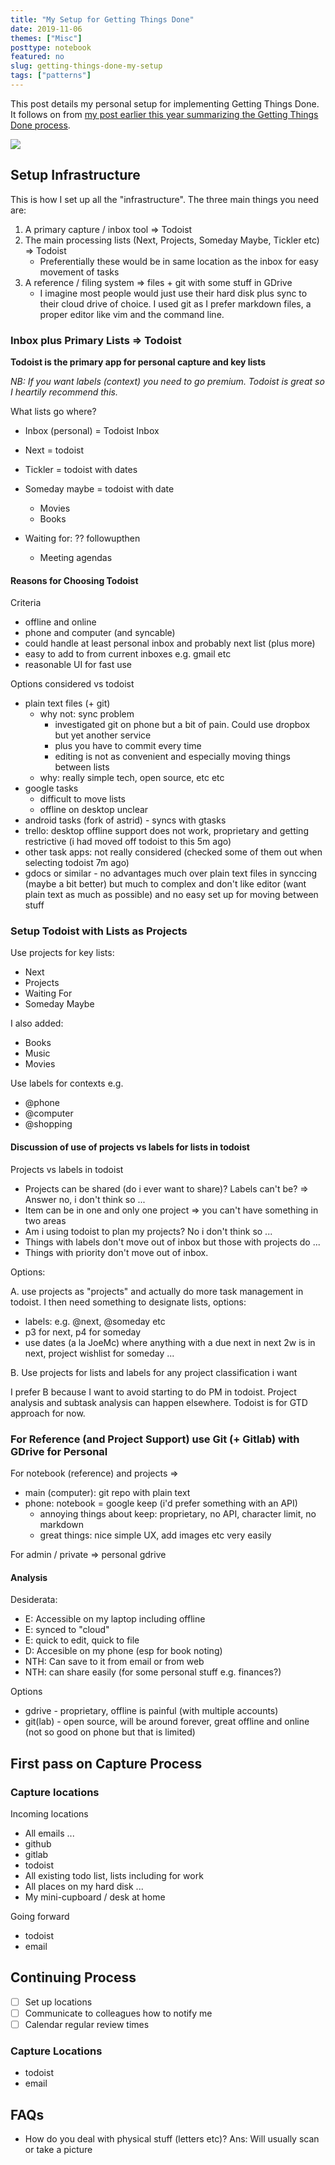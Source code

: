 ```yaml
---
title: "My Setup for Getting Things Done"
date: 2019-11-06
themes: ["Misc"]
posttype: notebook
featured: no
slug: getting-things-done-my-setup
tags: ["patterns"]
---
```


This post details my personal setup for implementing Getting Things Done. It follows on from [my post earlier this year summarizing the Getting Things Done process][gtd].

[gtd]: /2019/05/27/getting-things-done/

<img src="gtd-implementation.png" />

## Setup Infrastructure

This is how I set up all the "infrastructure". The three main things you need are:

1. A primary capture / inbox tool => Todoist
2. The main processing lists (Next, Projects, Someday Maybe, Tickler etc) => Todoist
    * Preferentially these would be in same location as the inbox for easy movement of tasks
3. A reference / filing system => files + git with some stuff in GDrive
    * I imagine most people would just use their hard disk plus sync to their cloud drive of choice. I used git as I prefer markdown files, a proper editor like vim and the command line.

### Inbox plus Primary Lists => Todoist

**Todoist is the primary app for personal capture and key lists**

*NB: If you want labels (context) you need to go premium. Todoist is great so I heartily recommend this.*

What lists go where?

* Inbox (personal) = Todoist Inbox
* Next = todoist
* Tickler = todoist with dates
* Someday maybe = todoist with date
  * Movies
  * Books

* Waiting for: ??  followupthen
  * Meeting agendas



#### Reasons for Choosing Todoist

Criteria

* offline and online
* phone and computer (and syncable)
* could handle at least personal inbox and probably next list (plus more)
* easy to add to from current inboxes e.g. gmail etc
* reasonable UI for fast use

Options considered vs todoist

* plain text files (+ git)
  * why not: sync problem
    * investigated git on phone but a bit of pain. Could use dropbox but yet another service
    * plus you have to commit every time
    * editing is not as convenient and especially moving things between lists
  * why: really simple tech, open source, etc etc
* google tasks
  * difficult to move lists
  * offline on desktop unclear
* android tasks (fork of astrid) - syncs with gtasks
* trello: desktop offline support does not work, proprietary and getting restrictive (i had moved off todoist to this 5m ago)
* other task apps: not really considered (checked some of them out when selecting todoist 7m ago)
* gdocs or similar - no advantages much over plain text files in synccing (maybe a bit better) but much to complex and don't like editor (want plain text as much as possible) and no easy set up for moving between stuff

### Setup Todoist with Lists as Projects

Use projects for key lists:

* Next
* Projects
* Waiting For
* Someday Maybe

I also added:

* Books
* Music
* Movies

Use labels for contexts e.g.

* @phone
* @computer
* @shopping

#### Discussion of use of projects vs labels for lists in todoist

Projects vs labels in todoist

* Projects can be shared (do i ever want to share)? Labels can't be?  => Answer no, i don't think so ...
* Item can be in one and only one project => you can't have something in two areas
* Am i using todoist to plan my projects? No i don't think so ...
* Things with labels don't move out of inbox but those with projects do ...
* Things with priority don't move out of inbox.

Options:

A. use projects as "projects" and actually do more task management in todoist. I then need something to designate lists, options:

  * labels: e.g. @next, @someday etc
  * p3 for next, p4 for someday
  * use dates (a la JoeMc) where anything with a due next in next 2w is in next, project wishlist for someday ...

B. Use projects for lists and labels for any project classification i want


I prefer B because I want to avoid starting to do PM in todoist. Project analysis and subtask analysis can happen elsewhere. Todoist is for GTD approach for now.


### For Reference (and Project Support) use Git (+ Gitlab) with GDrive for Personal

For notebook (reference) and projects => 

* main (computer): git repo with plain text
* phone: notebook = google keep (i'd prefer something with an API)
  * annoying things about keep: proprietary, no API, character limit, no markdown
  * great things: nice simple UX, add images etc very easily

For admin / private => personal gdrive

#### Analysis

Desiderata:

* E: Accessible on my laptop including offline
* E: synced to "cloud"
* E: quick to edit, quick to file
* D: Accesible on my phone (esp for book noting)
* NTH: Can save to it from email or from web
* NTH: can share easily (for some personal stuff e.g. finances?)

Options

* gdrive - proprietary, offline is painful (with multiple accounts)
* git(lab) - open source, will be around forever, great offline and online (not so good on phone but that is limited)


## First pass on Capture Process

### Capture locations

Incoming locations

* All emails ...
* github
* gitlab
* todoist
* All existing todo list, lists including for work
* All places on my hard disk ... 
* My mini-cupboard / desk at home

Going forward

* todoist
* email


## Continuing Process

* [ ] Set up locations
* [ ] Communicate to colleagues how to notify me
* [ ] Calendar regular review times

### Capture Locations

* todoist
* email

## FAQs

* How do you deal with physical stuff (letters etc)? Ans: Will usually scan or take a picture

